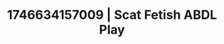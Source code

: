 ---
categories:
- AI-generated
- Sensory play
- Inclusive desire
- Self-pleasure
- Erotic dance
- Mirror play
- ASMR
- Cosplay
image: /assets/images/1746634157009.jpg
layout: post
seo:
  description: Featured content with exclusive Scat Fetish, ABDL Play. HD images available.
  keywords: Scat Fetish, ABDL Play
  og_image: /assets/images/1746634157009.jpg
  schema_type: VisualArtwork
tags:
- ABDL Play
- Scat Fetish
- '#1746634157009'
title: 1746634157009 | Scat Fetish ABDL Play
---
